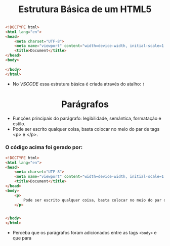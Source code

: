 
# <center> Estrutura Básica de um HTML5 </center>

```HTML

<!DOCTYPE html>
<html lang="en">
<head>
    <meta charset="UTF-8">
    <meta name="viewport" content="width=device-width, initial-scale=1.0">
    <title>Document</title>
</head>
<body>
    
</body>
</html>

```
+ No _VSCODE_ essa estrutura básica é criada através do atalho: `!`


# <center> Parágrafos </center>
+ Funções principais do parágrafo: legibilidade, semântica, formatação e estilo.
+ Pode ser escrito qualquer coisa, basta colocar no meio do par de tags &lt;p&gt; e &lt;/p&gt;.

### O código acima foi gerado por:
```HTML
<!DOCTYPE html>
<html lang="en">
<head>
    <meta charset="UTF-8">
    <meta name="viewport" content="width=device-width, initial-scale=1.0">
    <title>Document</title>
</head>
<body>
    <p>
        Pode ser escrito qualquer coisa, basta colocar no meio do par de tags &lt;p&gt; e &lt;/p&gt;
    </p>


</body>
</html>
```
+ Perceba que os parágrafos foram adicionados entre as tags `<body>` e que para